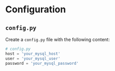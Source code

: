 # Configuration

## `config.py`

Create a `config.py` file with the following content:

```python
# config.py
host = 'your_mysql_host'
user = 'your_mysql_user'
password = 'your_mysql_password'
```
